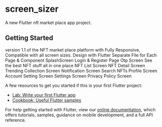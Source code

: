# screen_sizer

A new Flutter nft market place app project.

## Getting Started

version 1.1 of the NFT market place platform with 
Fully Responsive, Compatible with all screen sizes.
Design with Flutter
Separate File for Each Page & Component
SplashScreen
Login & Register Page
Otp Screen
See the best NFT stuff all in one place
NFT List Screen
NFT Detail Screen
Trending Collection Screen
Notification Screen
Search NFTs
Profile Screen
Account Setting Screen
Settings Screen
Privacy Policy Screen


A few resources to get you started if this is your first Flutter project:

- [Lab: Write your first Flutter app](https://flutter.dev/docs/get-started/codelab)
- [Cookbook: Useful Flutter samples](https://flutter.dev/docs/cookbook)

For help getting started with Flutter, view our
[online documentation](https://flutter.dev/docs), which offers tutorials,
samples, guidance on mobile development, and a full API reference.

